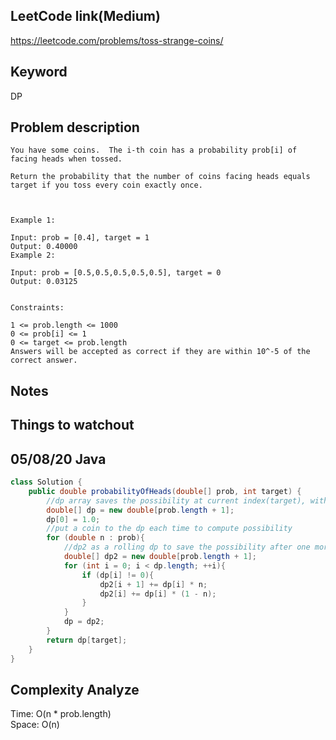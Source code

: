 ## LeetCode link(Medium)
https://leetcode.com/problems/toss-strange-coins/

## Keyword
DP

## Problem description
```
You have some coins.  The i-th coin has a probability prob[i] of facing heads when tossed.

Return the probability that the number of coins facing heads equals target if you toss every coin exactly once.

 

Example 1:

Input: prob = [0.4], target = 1
Output: 0.40000
Example 2:

Input: prob = [0.5,0.5,0.5,0.5,0.5], target = 0
Output: 0.03125
 

Constraints:

1 <= prob.length <= 1000
0 <= prob[i] <= 1
0 <= target <= prob.length
Answers will be accepted as correct if they are within 10^-5 of the correct answer.
```



## Notes


## Things to watchout

## 05/08/20 Java

```java
class Solution {
    public double probabilityOfHeads(double[] prob, int target) {
        //dp array saves the possibility at current index(target), with in n coins
        double[] dp = new double[prob.length + 1];
        dp[0] = 1.0;
        //put a coin to the dp each time to compute possibility
        for (double n : prob){
            //dp2 as a rolling dp to save the possibility after one more coin added
            double[] dp2 = new double[prob.length + 1];
            for (int i = 0; i < dp.length; ++i){
                if (dp[i] != 0){
                    dp2[i + 1] += dp[i] * n;
                    dp2[i] += dp[i] * (1 - n);
                }
            }
            dp = dp2;
        }
        return dp[target];
    }
}

```
## Complexity Analyze
Time: O(n * prob.length)       \
Space: O(n)